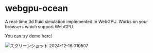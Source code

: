 # webgpu-ocean
A real-time 3d fluid simulation implemented in WebGPU. Works on your browsers which support WebGPU. 

[You can try demo here!](https://webgpu-3d-water.netlify.app/)

![スクリーンショット 2024-12-16 010507](https://github.com/user-attachments/assets/86cbbf19-5066-44d8-899c-431923cf2c99)


